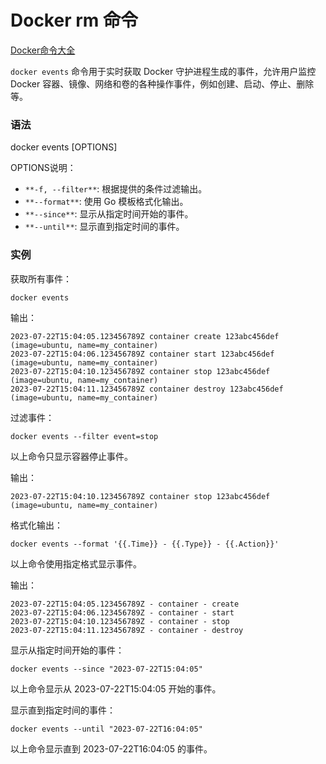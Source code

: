 # Docker rm 命令

[Docker命令大全](./docker-command-manual.md)

`docker events` 命令用于实时获取 Docker 守护进程生成的事件，允许用户监控 Docker 容器、镜像、网络和卷的各种操作事件，例如创建、启动、停止、删除等。

### 语法
docker events [OPTIONS]

OPTIONS说明：

+ `**-f, --filter**`: 根据提供的条件过滤输出。
+ `**--format**`: 使用 Go 模板格式化输出。
+ `**--since**`: 显示从指定时间开始的事件。
+ `**--until**`: 显示直到指定时间的事件。

### 实例
获取所有事件：

```shell
docker events
```

输出：

```shell
2023-07-22T15:04:05.123456789Z container create 123abc456def (image=ubuntu, name=my_container)
2023-07-22T15:04:06.123456789Z container start 123abc456def (image=ubuntu, name=my_container)
2023-07-22T15:04:10.123456789Z container stop 123abc456def (image=ubuntu, name=my_container)
2023-07-22T15:04:11.123456789Z container destroy 123abc456def (image=ubuntu, name=my_container)
```

过滤事件：

```shell
docker events --filter event=stop
```

以上命令只显示容器停止事件。

输出：

```shell
2023-07-22T15:04:10.123456789Z container stop 123abc456def (image=ubuntu, name=my_container)
```

格式化输出：

```shell
docker events --format '{{.Time}} - {{.Type}} - {{.Action}}'
```

以上命令使用指定格式显示事件。

输出：

```shell
2023-07-22T15:04:05.123456789Z - container - create
2023-07-22T15:04:06.123456789Z - container - start
2023-07-22T15:04:10.123456789Z - container - stop
2023-07-22T15:04:11.123456789Z - container - destroy
```

显示从指定时间开始的事件：

```shell
docker events --since "2023-07-22T15:04:05"
```

以上命令显示从 2023-07-22T15:04:05 开始的事件。

显示直到指定时间的事件：

```shell
docker events --until "2023-07-22T16:04:05"
```

以上命令显示直到 2023-07-22T16:04:05 的事件。